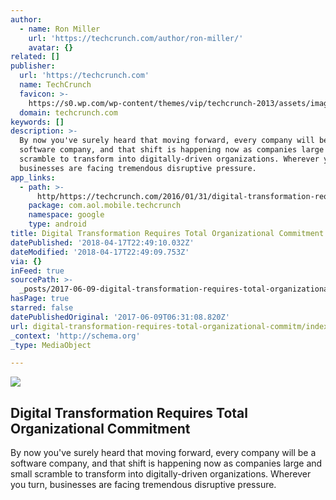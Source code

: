 ```yaml
---
author:
  - name: Ron Miller
    url: 'https://techcrunch.com/author/ron-miller/'
    avatar: {}
related: []
publisher:
  url: 'https://techcrunch.com'
  name: TechCrunch
  favicon: >-
    https://s0.wp.com/wp-content/themes/vip/techcrunch-2013/assets/images/favicon.ico
  domain: techcrunch.com
keywords: []
description: >-
  By now you've surely heard that moving forward, every company will be a
  software company, and that shift is happening now as companies large and small
  scramble to transform into digitally-driven organizations. Wherever you turn,
  businesses are facing tremendous disruptive pressure.
app_links:
  - path: >-
      http/https://techcrunch.com/2016/01/31/digital-transformation-requires-total-organizational-commitment/
    package: com.aol.mobile.techcrunch
    namespace: google
    type: android
title: Digital Transformation Requires Total Organizational Commitment
datePublished: '2018-04-17T22:49:10.032Z'
dateModified: '2018-04-17T22:49:09.753Z'
via: {}
inFeed: true
sourcePath: >-
  _posts/2017-06-09-digital-transformation-requires-total-organizational-commitm.md
hasPage: true
starred: false
datePublishedOriginal: '2017-06-09T06:31:08.820Z'
url: digital-transformation-requires-total-organizational-commitm/index.html
_context: 'http://schema.org'
_type: MediaObject

---
```

<article style=""><img src="https://imgflo.herokuapp.com/graph/2b2431f8e7ba7b0/988445ff812e4d004aea2e7b76106818/noop?input=https%3A%2F%2Ftctechcrunch2011.files.wordpress.com%2F2016%2F01%2Fshutterstock_127574942.jpg%26h%3D400%26crop%3D1" /><h1>Digital Transformation Requires Total Organizational Commitment</h1><p>By now you've surely heard that moving forward, every company will be a software company, and that shift is happening now as companies large and small scramble to transform into digitally-driven organizations. Wherever you turn, businesses are facing tremendous disruptive pressure.</p></article>
